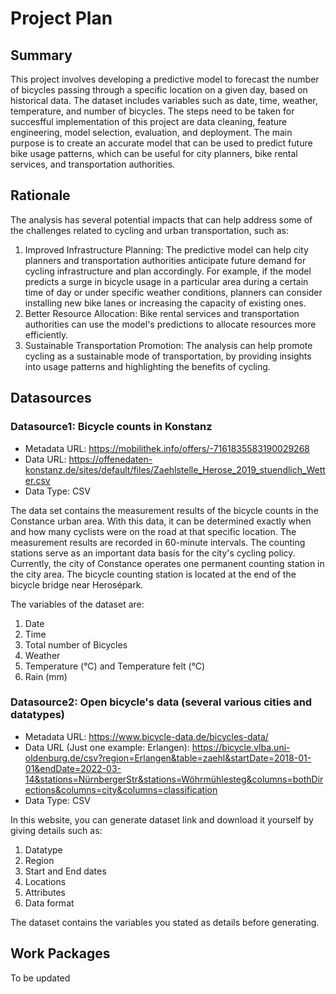 # Project Plan

## Summary

This project involves developing a predictive model to forecast the number of bicycles passing through a specific location on a given day, based on historical data. The dataset includes variables such as date, time, weather, temperature, and number of bicycles. The steps need to be taken for succesfful implementation of this project are data cleaning, feature engineering, model selection, evaluation, and deployment. The main purpose is to create an accurate model that can be used to predict future bike usage patterns, which can be useful for city planners, bike rental services, and transportation authorities.

## Rationale

The analysis has several potential impacts that can help address some of the challenges related to cycling and urban transportation, such as:
1. Improved Infrastructure Planning: The predictive model can help city planners and transportation authorities anticipate future demand for cycling infrastructure and plan accordingly. For example, if the model predicts a surge in bicycle usage in a particular area during a certain time of day or under specific weather conditions, planners can consider installing new bike lanes or increasing the capacity of existing ones.
2. Better Resource Allocation: Bike rental services and transportation authorities can use the model's predictions to allocate resources more efficiently.
3. Sustainable Transportation Promotion: The analysis can help promote cycling as a sustainable mode of transportation, by providing insights into usage patterns and highlighting the benefits of cycling. 

## Datasources

### Datasource1: Bicycle counts in Konstanz
* Metadata URL: https://mobilithek.info/offers/-7161835583190029268
* Data URL: https://offenedaten-konstanz.de/sites/default/files/Zaehlstelle_Herose_2019_stuendlich_Wetter.csv
* Data Type: CSV

The data set contains the measurement results of the bicycle counts in the Constance urban area. With this data, it can be determined exactly when and how many cyclists were on the road at that specific location. The measurement results are recorded in 60-minute intervals. The counting stations serve as an important data basis for the city's cycling policy. Currently, the city of Constance operates one permanent counting station in the city area. The bicycle counting station is located at the end of the bicycle bridge near Herosépark.

The variables of the dataset are:
1. Date
2. Time
3. Total number of Bicycles
4. Weather
5. Temperature (°C) and Temperature felt (°C)
6. Rain (mm)

### Datasource2: Open bicycle's data (several various cities and datatypes)
* Metadata URL: https://www.bicycle-data.de/bicycles-data/
* Data URL (Just one example: Erlangen): https://bicycle.vlba.uni-oldenburg.de/csv?region=Erlangen&table=zaehl&startDate=2018-01-01&endDate=2022-03-14&stations=NürnbergerStr&stations=Wöhrmühlesteg&columns=bothDirections&columns=city&columns=classification
* Data Type: CSV

In this website, you can generate dataset link and download it yourself by giving details such as:
1. Datatype
2. Region
3. Start and End dates
4. Locations
5. Attributes
6. Data format

The dataset contains the variables you stated as details before generating.

## Work Packages

To be updated

[i1]: https://github.com/myarmatov/2023-amse-template/blob/main/issues/1
